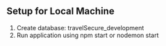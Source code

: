 ## Setup for Local Machine
1. Create database: travelSecure_development
2. Run application using npm start or nodemon start